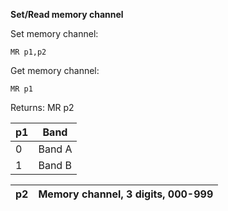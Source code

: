 __Set/Read memory channel__

Set memory channel:

	MR p1,p2

Get memory channel:

	MR p1

Returns: MR p2

| p1  | Band |
| --- | --- |
| 0 | Band A |
| 1 | Band B |

| p2  | Memory channel, 3 digits, 000-999 |
| --- | --- |
